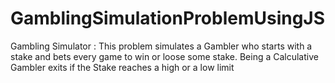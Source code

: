 # GamblingSimulationProblemUsingJS
Gambling Simulator : This problem simulates a Gambler who starts with a stake and bets every game to win or loose some stake. Being a Calculative Gambler exits if the Stake reaches a high or a low limit
